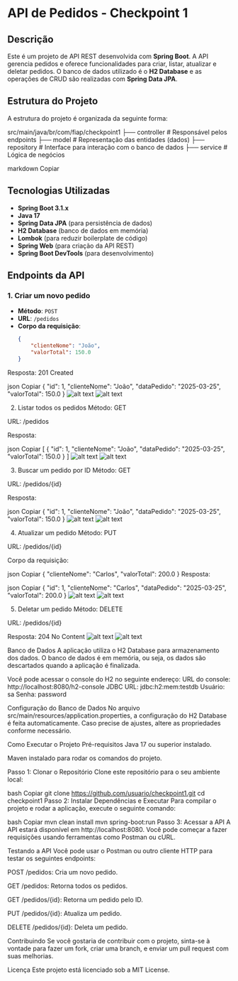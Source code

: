 # API de Pedidos - Checkpoint 1

## Descrição
Este é um projeto de API REST desenvolvida com **Spring Boot**. A API gerencia pedidos e oferece funcionalidades para criar, listar, atualizar e deletar pedidos. O banco de dados utilizado é o **H2 Database** e as operações de CRUD são realizadas com **Spring Data JPA**.

## Estrutura do Projeto
A estrutura do projeto é organizada da seguinte forma:

src/main/java/br/com/fiap/checkpoint1 ├── controller # Responsável pelos endpoints ├── model # Representação das entidades (dados) ├── repository # Interface para interação com o banco de dados ├── service # Lógica de negócios

markdown
Copiar

## Tecnologias Utilizadas

- **Spring Boot 3.1.x**
- **Java 17**
- **Spring Data JPA** (para persistência de dados)
- **H2 Database** (banco de dados em memória)
- **Lombok** (para reduzir boilerplate de código)
- **Spring Web** (para criação da API REST)
- **Spring Boot DevTools** (para desenvolvimento)

## Endpoints da API

### 1. Criar um novo pedido
- **Método**: `POST`
- **URL**: `/pedidos`
- **Corpo da requisição**:
  ```json
  {
      "clienteNome": "João",
      "valorTotal": 150.0
  }
Resposta: 201 Created

json
Copiar
{
    "id": 1,
    "clienteNome": "João",
    "dataPedido": "2025-03-25",
    "valorTotal": 150.0
}
![alt text](image-2.png)
![alt text](image-3.png)

2. Listar todos os pedidos
Método: GET

URL: /pedidos

Resposta:

json
Copiar
[
    {
        "id": 1,
        "clienteNome": "João",
        "dataPedido": "2025-03-25",
        "valorTotal": 150.0
    }
]
![alt text](image-4.png)
![alt text](image-5.png)

3. Buscar um pedido por ID
Método: GET

URL: /pedidos/{id}

Resposta:

json
Copiar
{
    "id": 1,
    "clienteNome": "João",
    "dataPedido": "2025-03-25",
    "valorTotal": 150.0
}
![alt text](image-6.png)
![alt text](image-7.png)

4. Atualizar um pedido
Método: PUT

URL: /pedidos/{id}

Corpo da requisição:

json
Copiar
{
    "clienteNome": "Carlos",
    "valorTotal": 200.0
}
Resposta:

json
Copiar
{
    "id": 1,
    "clienteNome": "Carlos",
    "dataPedido": "2025-03-25",
    "valorTotal": 200.0
}
![alt text](image-8.png)
![alt text](image-9.png)

5. Deletar um pedido
Método: DELETE

URL: /pedidos/{id}

Resposta: 204 No Content
![alt text](image-11.png)
![alt text](image-10.png)

Banco de Dados
A aplicação utiliza o H2 Database para armazenamento dos dados. O banco de dados é em memória, ou seja, os dados são descartados quando a aplicação é finalizada.

Você pode acessar o console do H2 no seguinte endereço:
URL do console: http://localhost:8080/h2-console
JDBC URL: jdbc:h2:mem:testdb
Usuário: sa
Senha: password

Configuração do Banco de Dados
No arquivo src/main/resources/application.properties, a configuração do H2 Database é feita automaticamente. Caso precise de ajustes, altere as propriedades conforme necessário.

Como Executar o Projeto
Pré-requisitos
Java 17 ou superior instalado.

Maven instalado para rodar os comandos do projeto.

Passo 1: Clonar o Repositório
Clone este repositório para o seu ambiente local:

bash
Copiar
git clone https://github.com/usuario/checkpoint1.git
cd checkpoint1
Passo 2: Instalar Dependências e Executar
Para compilar o projeto e rodar a aplicação, execute o seguinte comando:

bash
Copiar
mvn clean install
mvn spring-boot:run
Passo 3: Acessar a API
A API estará disponível em http://localhost:8080. Você pode começar a fazer requisições usando ferramentas como Postman ou cURL.

Testando a API
Você pode usar o Postman ou outro cliente HTTP para testar os seguintes endpoints:

POST /pedidos: Cria um novo pedido.

GET /pedidos: Retorna todos os pedidos.

GET /pedidos/{id}: Retorna um pedido pelo ID.

PUT /pedidos/{id}: Atualiza um pedido.

DELETE /pedidos/{id}: Deleta um pedido.

Contribuindo
Se você gostaria de contribuir com o projeto, sinta-se à vontade para fazer um fork, criar uma branch, e enviar um pull request com suas melhorias.

Licença
Este projeto está licenciado sob a MIT License.
